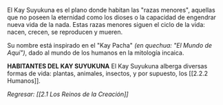 El Kay Suyukuna es el plano donde habitan las "razas menores", aquellas que no poseen la eternidad como los dioses o la capacidad de engendrar nueva vida de la nada. Estas razas menores siguen el ciclo de la vida: nacen, crecen, se reproducen y mueren.

Su nombre está inspirado en el "Kay Pacha" _(en quechua: "El Mundo de Aquí")_, dado al mundo de los humanos en la mitología incaica.

**HABITANTES DEL KAY SUYUKUNA**
El Kay Suyukuna alberga diversas formas de vida: plantas, animales, insectos, y por supuesto, los [[2.2.2 Humanos]].

_Regresar: [[2.1 Los Reinos de la Creación]]_